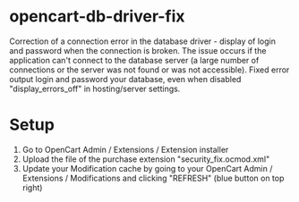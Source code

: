 # opencart-db-driver-fix
Correction of a connection error in the database driver - display of login and password when the connection is broken. The issue occurs if the application can't connect to the database server (a large number of connections or the server was not found or was not accessible). Fixed error output login and password your database, even when disabled "display_errors_off" in hosting/server settings.
# Setup
1) Go to OpenСart Admin / Extensions / Extension installer
2) Upload the file of the purchase extension "security_fix.ocmod.xml"
3) Update your Modification cache by going to your OpenСart Admin / Extensions / Modifications and clicking "REFRESH" (blue button on top right)
